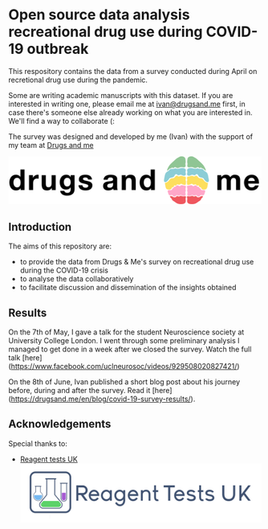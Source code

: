 # Open source data analysis recreational drug use during COVID-19 outbreak

This respository contains the data from a survey conducted during April on recretional drug use during the pandemic.

Some are writing academic manuscripts with this dataset. If you are interested in writing one, please email me at ivan@drugsand.me first, in case there's someone else already working on what you are interested in. We'll find a way to collaborate (:

The survey was designed and developed by me (Ivan) with the support of my team at [Drugs and me](https://drugsand.me/)

![d&m logo](media/Logo-Wide.png)

## Introduction

The aims of this repository are:
- to provide the data from Drugs & Me's survey on recreational drug use during the COVID-19 crisis
- to analyse the data collaboratively
- to facilitate discussion and dissemination of the insights obtained

## Results
On the 7th of May, I gave a talk for the student Neuroscience society at University College London. I went through some preliminary analysis I managed to get done in a week after we closed the survey. Watch the full talk [here] (https://www.facebook.com/uclneurosoc/videos/929508020827421/)

On the 8th of June, Ivan published a short blog post about his journey before, during and after the survey. Read it [here] (https://drugsand.me/en/blog/covid-19-survey-results/).

## Acknowledgements

Special thanks to:

- [Reagent tests UK](https://www.reagent-tests.uk/)
![reagent logo](media/reagent_tests.png)

